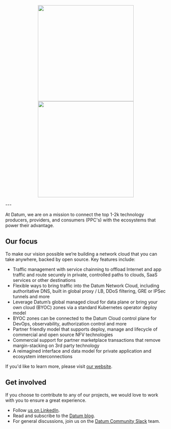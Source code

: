 <p align="center">
  <img width="300" src="https://github.com/user-attachments/assets/4379c96c-edd2-42e1-8ed4-6c20e9ebb291?sanitize=true#gh-light-mode-only">
  <img width="300" src="https://github.com/user-attachments/assets/65693b13-494b-4c51-a94d-86d4fe79b82b?sanitize=true#gh-dark-mode-only">
</p>
---

At Datum, we are on a mission to connect the top 1-2k technology producers, providers, and consumers (PPC's) with the ecosystems that power their advantage. 

## Our focus
To make our vision possible we’re building a network cloud that you can take anywhere, backed by open source. Key features include:

- Traffic management with service chainning to offload Internet and app traffic and route securely in private, controlled paths to clouds, SaaS services or other destinations
- Flexible ways to bring traffic into the Datum Network Cloud, including authoritative DNS, built in global proxy / LB, DDoS filtering, GRE or IPSec tunnels and more
- Leverage Datum’s global managed cloud for data plane or bring your own cloud (BYOC) zones via a standard Kubernetes operator deploy model
- BYOC zones can be connected to the Datum Cloud control plane for DevOps, observability, authorization control and more
- Partner friendly model that supports deploy, manage and lifecycle of commercial and open source NFV technologies
- Commercial support for partner marketplace transactions that remove margin-stacking on 3rd party technology
- A reimagined interface and data model for private application and ecosystem interconnections

If you'd like to learn more, please visit [our website](https://www.datum.net). 

## Get involved

If you choose to contribute to any of our projects, we would love to work with you to ensure a great experience.

- Follow [us on LinkedIn](https://www.linkedin.com/company/datum-cloud/).
- Read and subscribe to the [Datum blog](https://www.datum.net/blog/).
- For general discussions, join us on the [Datum Community Slack](https://slack.datum.net) team.
